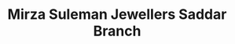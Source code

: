 ---
title: "Mirza Suleman Jewellers Saddar Branch"
url: /karachi/mirza-suleman-jewellers-saddar-branch/
shop: Schmuck
---